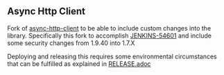Async Http Client
-----------------

Fork of [async-http-client](https://github.com/AsyncHttpClient/async-http-client) to be able to include custom changes into the
library. Specifically this fork to accomplish [JENKINS-54601](https://issues.jenkins-ci.org/browse/JENKINS-54601) and include
some security changes from 1.9.40 into 1.7.X

Deploying and releasing this requires some environmental circumstances that can be fulfilled as explained in [RELEASE.adoc](./RELEASE.adoc)
